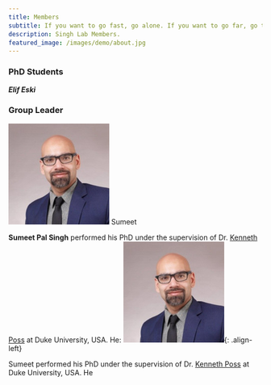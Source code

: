 ```yaml
---
title: Members
subtitle: If you want to go fast, go alone. If you want to go far, go together.
description: Singh Lab Members.
featured_image: /images/demo/about.jpg
---
```



### PhD Students

***Elif Eski***

### Group Leader
 

<div class="gallery" data-columns="5">
    <img src="/images/members/sumeet.jpeg">
    Sumeet
</div>


**Sumeet Pal Singh** performed his PhD under the supervision of Dr. [Kenneth Poss](https://sites.duke.edu/posslab/) at Duke University, USA. He:
![Sumeet](/images/members/sumeet.jpeg "Group Leader"){: .align-left}

Sumeet performed his PhD under the supervision of Dr. [Kenneth Poss](https://sites.duke.edu/posslab/) at Duke University, USA. He 
